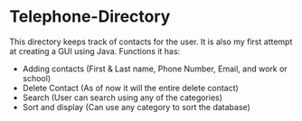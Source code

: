# Telephone-Directory
This directory keeps track of contacts for the user.
It is also my first attempt at creating a GUI using Java.
Functions it has: 
- Adding contacts (First & Last name, Phone Number, Email, and work or school)
- Delete Contact (As of now it will the entire delete contact)
- Search (User can search using any of the categories)
- Sort and display (Can use any category to sort the database)

